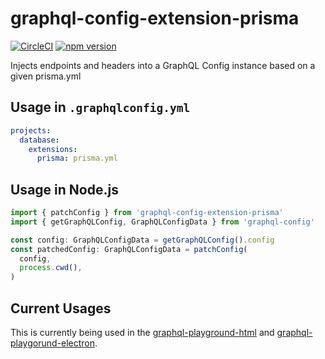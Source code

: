 # graphql-config-extension-prisma

[![CircleCI](https://circleci.com/gh/prisma/graphql-config-extension-prisma.svg?style=shield)](https://circleci.com/gh/prisma/graphql-config-extension-prisma) [![npm version](https://badge.fury.io/js/graphql-config-extension-prisma.svg)](https://badge.fury.io/js/graphql-config-extension-prisma)

Injects endpoints and headers into a GraphQL Config instance based on a given prisma.yml

## Usage in `.graphqlconfig.yml`

```yml
projects:
  database:
    extensions:
      prisma: prisma.yml
```

## Usage in Node.js

```ts
import { patchConfig } from 'graphql-config-extension-prisma'
import { getGraphQLConfig, GraphQLConfigData } from 'graphql-config'

const config: GraphQLConfigData = getGraphQLConfig().config
const patchedConfig: GraphQLConfigData = patchConfig(
  config,
  process.cwd(),
)
```

## Current Usages

This is currently being used in the [graphql-playground-html](https://github.com/graphcool/graphql-playground/tree/master/packages/graphql-playground-html) and [graphql-playgorund-electron](https://github.com/graphcool/graphql-playground/tree/master/packages/graphql-playground-electron).

